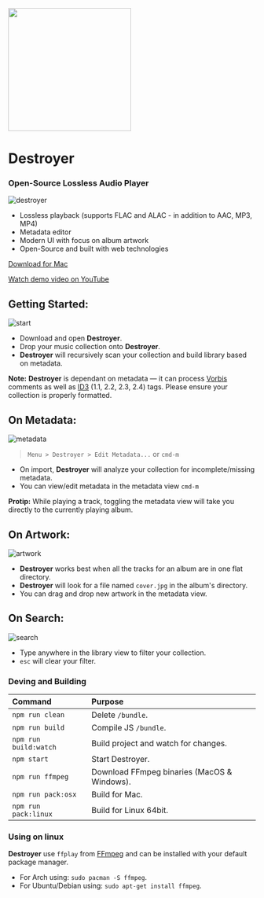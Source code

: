 <img src='http://destroyer.audio/static/destroyer.png' width='250px'/>

# Destroyer
### Open-Source Lossless Audio Player

![destroyer](http://destroyer.audio/static/destroyer.jpg)

* Lossless playback (supports FLAC and ALAC - in addition to AAC, MP3, MP4)
* Metadata editor
* Modern UI with focus on album artwork
* Open-Source and built with web technologies

[Download for Mac](https://github.com/mashaal/destroyer/releases)

[Watch demo video on YouTube](https://www.youtube.com/watch?v=xqZwJ7lf9h8&feature=youtu.be)

## Getting Started:

![start](http://destroyer.audio/static/start.gif)

* Download and open **Destroyer**.
* Drop your music collection onto **Destroyer**.
* **Destroyer** will recursively scan your collection and build library based on metadata.

**Note:** **Destroyer** is dependant on metadata — it can process [Vorbis](https://wiki.xiph.org/Metadata) comments as well as [ID3](https://en.wikipedia.org/wiki/ID3) (1.1, 2.2, 2.3, 2.4) tags. Please ensure your collection is properly formatted.

## On Metadata:

![metadata](http://destroyer.audio/static/metadata.gif)

> `Menu > Destroyer > Edit Metadata...` or `cmd-m`

* On import, **Destroyer** will analyze your collection for incomplete/missing metadata.
* You can view/edit metadata in the metadata view `cmd-m`

**Protip:** While playing a track, toggling the metadata view will take you directly to the currently playing album.

## On Artwork:

![artwork](http://destroyer.audio/static/artwork.gif)

* **Destroyer** works best when all the tracks for an album are in one flat directory.
* **Destroyer** will look for a file named `cover.jpg` in the album's directory.
* You can drag and drop new artwork in the metadata view.

## On Search:

![search](http://destroyer.audio/static/search.gif)

* Type anywhere in the library view to filter your collection.
* `esc` will clear your filter.

### Deving and Building

| Command               | Purpose                                         |
|:----------------------|:------------------------------------------------|
| `npm run clean`       | Delete `/bundle`.                               |
| `npm run build`       | Compile JS `/bundle`.                           |
| `npm run build:watch` | Build project and watch for changes.            |
| `npm start`           | Start Destroyer.                                |
| `npm run ffmpeg`      | Download FFmpeg binaries (MacOS & Windows).     |
| `npm run pack:osx`    | Build for Mac.                                  |
| `npm run pack:linux`  | Build for Linux 64bit.                          |

### Using on linux

**Destroyer** use `ffplay` from [FFmpeg](https://ffmpeg.org/) and can be installed with your default package manager.
* For Arch using: `sudo pacman -S ffmpeg`.
* For Ubuntu/Debian using: `sudo apt-get install ffmpeg`.
